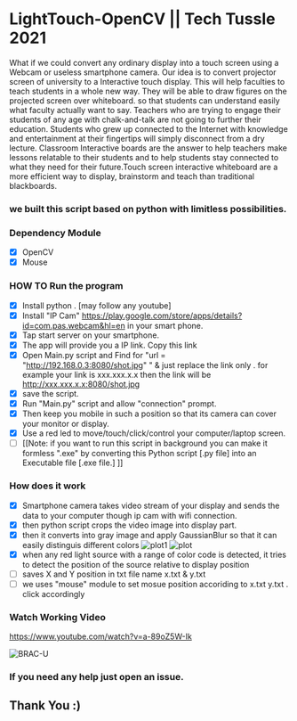 # LightTouch-OpenCV || Tech Tussle 2021
What if we could convert any ordinary display into a touch screen using a Webcam or useless smartphone camera. Our idea is to convert projector screen of university to a Interactive touch display. This will help faculties to teach students in a whole new way. They will be able to draw figures on the projected screen over whiteboard. so that students can understand easily what faculty actually want to say. Teachers who are trying to engage their students of any age with chalk-and-talk are not going to further their education. Students who grew up connected to the Internet with knowledge and entertainment at their fingertips will simply disconnect from a dry lecture. Classroom Interactive boards are the answer to help teachers make lessons relatable to their students and to help students stay connected to what they need for their future.Touch screen interactive whiteboard are a more efficient way to display, brainstorm and teach than traditional blackboards. 
### we built this script based on python with limitless possibilities. 
### Dependency Module
- [x] OpenCV
- [x] Mouse
### HOW TO Run the program
- [x] Install python . [may follow any youtube]
- [x] Install "IP Cam" https://play.google.com/store/apps/details?id=com.pas.webcam&hl=en in your smart phone.
- [x] Tap start server on your smartphone.
- [x] The app will provide you a IP link. Copy this link
- [x] Open Main.py script and Find for "url = "http://192.168.0.3:8080/shot.jpg" " & just replace the link only . for example your link is xxx.xxx.x.x then the link will be http://xxx.xxx.x.x:8080/shot.jpg
- [x] save the script. 
- [x] Run "Main.py" script and allow "connection" prompt.
- [x] Then keep you mobile in such a position so that its camera can cover your monitor or display.
- [x] Use a red led to move/touch/click/control your computer/laptop screen.
- [ ] [[Note: if you want to run this script in background you can make it formless ".exe" by converting this Python script [.py file] into an Executable file [.exe file.] ]]

### How does it work
- [x] Smartphone camera takes video stream of your display and sends the data to your computer though ip cam with wifi connection.
- [x] then python script crops the video image into display part.
- [x] then it converts into gray image and apply GaussianBlur so that it can easily distinguis different colors
![plot1](https://user-images.githubusercontent.com/37979590/109395135-fdf77980-7954-11eb-9b02-842872103a8a.jpeg)
![plot](https://user-images.githubusercontent.com/37979590/109395143-08197800-7955-11eb-9570-1c031364f037.jpeg)
- [x] when any red light source with a range of color code is detected, it tries to detect the position of the source relative to display position
- [ ] saves X and Y position in txt file name x.txt & y.txt
- [ ] we uses "mouse" module to set mosue position accoriding to x.txt y.txt . click accordingly

### Watch Working Video
https://www.youtube.com/watch?v=a-89oZ5W-Ik

![BRAC-U](https://user-images.githubusercontent.com/37979590/109395193-4b73e680-7955-11eb-9372-5fd690aac06b.jpeg)


### If you need any help just open an issue.

## Thank You :) 

